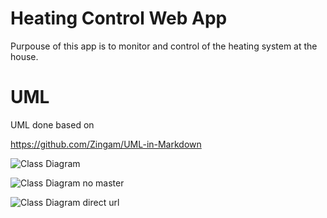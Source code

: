 # Heating Control Web App

Purpouse of this app is to monitor and control of the heating system at the house.





# UML

UML done based on 

https://github.com/Zingam/UML-in-Markdown



![Class Diagram](http://www.plantuml.com/plantuml/proxy?src=https://github.com/h4sski-programming/heating_control_web_app/master/UML/heating_control_web_app.puml)



![Class Diagram no master](http://www.plantuml.com/plantuml/proxy?src=https://github.com/h4sski-programming/heating_control_web_app/UML/heating_control_web_app.puml)


![Class Diagram direct url](http://www.plantuml.com/plantuml/dpng/PO_12i8m38RlUOeSbT4NA1xs2ABUHzKeawOTRGQ2-EvsTM4oBwLyF_dpfStYaepi0UBvGHV1GuoCBp0O79F5B0aQ5EA1afCn5NJpqSaCky6xOF6qvFi2uArrwwGqDvZfpXGaTxxFOd5wDySls_wCpgZAIC_KLLTR_ueeN1Sm-N0Vr529UoeftL3lsndpvxmsZSQe0a1R5etiFm00)
